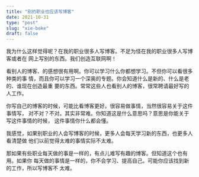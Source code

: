 ```yaml
---
title: "别的职业也应该写博客"
date: 2021-10-31
type: "post"
slug: "xie-boke"
draft: false
---
```


我为什么这样觉得呢？在我的职业很多人写博客。不足为怪在我的职业很多人写博客或者在
网上写别的东西。我们创造互联网啊！

看别人的博客、的感想很有用啊。你可以学习什么你都想学习。不但你可以看很多种类的事
情，而且你可以学习一个深奥的专题。你会知道什么是新的、什么是老的、谁现在创造最重
要的东西。常常这些人也看别人的博客，很常聘请最好写的人工作。

你写自己的博客的时候，可能比看博客更好。很容易做事情，当然很容易关于这件事情写，
对不对？不对。其实非常难。你知道这是什么意思吗？意思是你能关于写这件事情的时候，
这件事情你什么都会懂。

我感觉，如果别职业的人会写博客的时候，更多人会每天学习新的东西，也更多人看清楚做
他们以前觉得太难的事情实际不太难。

那如果有些职业每天做的事是一样的，有点儿难写有趣的博客。但知道这个也有用。如果你
每天做的事情是一样的，你不会学习、提高自己。可能你应该找到新的工作，所以写博客不
太难。
